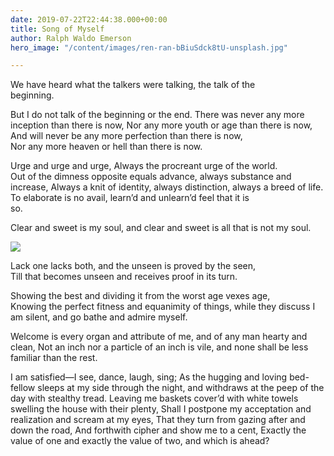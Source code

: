 ```yaml
---
date: 2019-07-22T22:44:38.000+00:00
title: Song of Myself
author: Ralph Waldo Emerson
hero_image: "/content/images/ren-ran-bBiuSdck8tU-unsplash.jpg"

---
```

We have heard what the talkers were talking, the talk of the  
beginning.

But I do not talk of the beginning or the end. There was never any more inception than there is now, Nor any more youth or age than there is now, And will never be any more perfection than there is now,  
Nor any more heaven or hell than there is now.

Urge and urge and urge, Always the procreant urge of the world.  
Out of the dimness opposite equals advance, always substance and  
increase, Always a knit of identity, always distinction, always a breed of life. To elaborate is no avail, learn’d and unlearn’d feel that it is  
so.

Clear and sweet is my soul, and clear and sweet is all that is not my soul.

![](/content/images/igor-son-FV_PxCqgtwc-unsplash.jpg)

Lack one lacks both, and the unseen is proved by the seen,  
Till that becomes unseen and receives proof in its turn.

Showing the best and dividing it from the worst age vexes age,  
Knowing the perfect fitness and equanimity of things, while they discuss I am silent, and go bathe and admire myself.

Welcome is every organ and attribute of me, and of any man hearty and clean, Not an inch nor a particle of an inch is vile, and none shall be less familiar than the rest.

I am satisfied—I see, dance, laugh, sing; As the hugging and loving bed-fellow sleeps at my side through the night, and withdraws at the peep of the day with stealthy tread. Leaving me baskets cover’d with white towels swelling the house with their plenty, Shall I postpone my acceptation and realization and scream at my eyes, That they turn from gazing after and down the road, And forthwith cipher and show me to a cent, Exactly the value of one and exactly the value of two, and which is ahead?